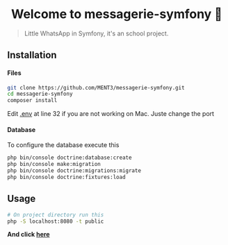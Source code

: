 <h1 align="center">Welcome to messagerie-symfony 👋</h1>

> Little WhatsApp in Symfony, it's an school project.

## Installation

#### Files

```sh
git clone https://github.com/MENT3/messagerie-symfony.git
cd messagerie-symfony
composer install
```

Edit [.env](https://github.com/MENT3/messagerie-symfony/blob/master/.env) at line 32 if you are not working on Mac. Juste change the port

#### Database

To configure the database execute this

```sh
php bin/console doctrine:database:create
php bin/console make:migration
php bin/console doctrine:migrations:migrate
php bin/console doctrine:fixtures:load
```

## Usage

```sh
# On project directory run this
php -S localhost:8080 -t public
```

**And click [here](http://localhost:8080/)**
